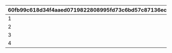 |60fb99c618d34f4aaed0719822808995fd73c6bd57c87136eca97607f175413e|555d4096ce7695bef8c5addff6cfddf1e44d5f89c0ffc5a9c5cf99c23accaf43|445d68e3bd54fd2e5591e2c88d9cdc82d00a48159c3c75d750852c4270402060|afb34da1a92b806ddbf145d71cf167ae2d79807696ddf69e9d6c98da94298c6c|96386ef13b3140f70921a4370df27514a003f0aad527fc28fbdf2abf0153ac75|162ca228bab13a28006bec90275345f36f8308e049117a166bc10713a5462c64|03fa5c74ae676062d277410665c70e48124437c8ac74ebfb362b9cef07b5cbde|9f4220bf65df979d3c88de1ee5b832efaa20e16577bead2f0bcae6409da1b5f8|b0da466ecb6b1cd01e69e1db0dfad5cf0fc7a70a0a28734b9b13c798c5d2cda7|392623076e610a14a12e0ae1b7ebd53fbaeb30f20629b3f4b2c91ed1180a2228|fbc8c87d766f1376d01deb188153ffd6d44224939e6cd4be6910a0b6dde11881|
| --- | --- | --- | --- | --- | --- | --- | --- | --- | --- | --- |
|1|1|101301|100201|5|20|20|20|20|20|20|
|2|2|105601|101701|0|15|15|15|15|15|15|
|3|3|100901|101401|5|12|12|12|12|12|12|
|4|4|105101|101001|5|10|10|10|10|10|10|